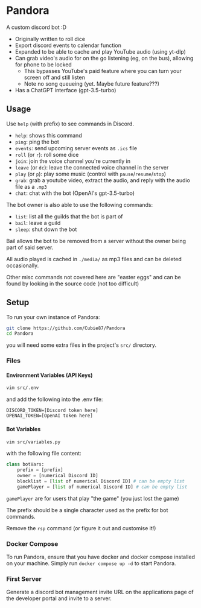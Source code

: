 # Pandora
A custom discord bot :D

 - Originally written to roll dice
 - Export discord events to calendar function
 - Expanded to be able to cache and play YouTube audio (using yt-dlp)
 - Can grab video's audio for on the go listening (eg, on the bus), allowing for phone to be locked
    - This bypasses YouTube's paid feature where you can turn your screen off and still listen
    - Note no song queueing (yet. Maybe future feature???)
 - Has a ChatGPT interface (gpt-3.5-turbo)


## Usage
Use `help` (with prefix) to see commands in Discord.

 - `help`: shows this command
 - `ping`: ping the bot
 - `events`: send upcoming server events as `.ics` file
 - `roll` (or `r`): roll some dice
 - `join`: join the voice channel you're currently in
 - `leave` (or `dc`): leave the connected voice channel in the server
 - `play` (or `p`): play some music (control with `pause`/`resume`/`stop`)
 - `grab`: grab a youtube video, extract the audio, and reply with the audio file as a `.mp3`
 - `chat`: chat with the bot (OpenAI's gpt-3.5-turbo)
 

The bot owner is also able to use the following commands:
 - `list`: list all the guilds that the bot is part of
 - `bail`: leave a guild
 - `sleep`: shut down the bot

Bail allows the bot to be removed from a server without the owner being part of said server.

All audio played is cached in `./media/` as mp3 files and can be deleted occasionally.

Other misc commands not covered here are "easter eggs" and can be found by looking in the source code (not too difficult)


## Setup
To run your own instance of Pandora:

```sh
git clone https://github.com/Cubie87/Pandora
cd Pandora
```

you will need some extra files in the project's `src/` directory.

### Files
#### Environment Variables (API Keys)
```sh
vim src/.env
```
and add the following into the .env file:
```
DISCORD_TOKEN=[Discord token here]
OPENAI_TOKEN=[OpenAI token here]
```
#### Bot Variables
```sh
vim src/variables.py
```
with the following file content:
```py
class botVars:
    prefix = [prefix]
    owner = [numerical Discord ID]
    blocklist = [list of numerical Discord ID] # can be empty list
    gamePlayer = [list of numerical Discord ID] # can be empty list
```

`gamePlayer` are for users that play "the game" (you just lost the game)

The prefix should be a single character used as the prefix for bot commands.

Remove the `rsp` command (or figure it out and customise it!)

### Docker Compose

To run Pandora, ensure that you have docker and docker compose installed on your machine. Simply run `docker compose up -d` to start Pandora.

### First Server

Generate a discord bot management invite URL on the applications page of the developer portal and invite to a server. 
